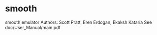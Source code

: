 # smooth
smooth emulator
Authors: Scott Pratt, Eren Erdogan, Ekaksh Kataria
See doc/User_Manual/main.pdf

